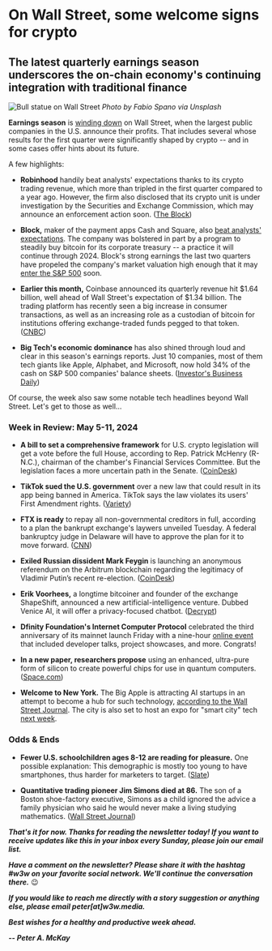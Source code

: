 # On Wall Street, some welcome signs for crypto
## The latest quarterly earnings season underscores the on-chain economy's continuing integration with traditional finance

![Bull statue on Wall Street](https://blog.pmckay.com/img/bull-2500.jpg)
*Photo by Fabio Spano via Unsplash*

**Earnings season** is [winding down](https://www.wsj.com/finance/stocks/wall-street-turns-up-the-heat-on-companies-to-perform-12010d2b?st=n7xqb1ajqubi7q0&reflink=desktopwebshare_permalink) on Wall Street, when the largest public companies in the U.S. announce their profits. That includes several whose results for the first quarter were significantly shaped by crypto -- and in some cases offer hints about its future.

A few highlights:

- **Robinhood** handily beat analysts' expectations thanks to its crypto trading revenue, which more than tripled in the first quarter compared to a year ago. However, the firm also disclosed that its crypto unit is under investigation by the Securities and Exchange Commission, which may announce an enforcement action soon. ([The Block](https://www.theblock.co/post/293343/robinhood-posts-q1-earnings-beat-sees-224-increase-in-crypto-trading-volume))

- **Block,** maker of the payment apps Cash and Square, also [beat analysts' expectations](https://finance.yahoo.com/news/block-stock-soars-q1-earnings-223531876.html). The company was bolstered in part by a program to steadily buy bitcoin for its corporate treasury -- a practice it will continue through 2024. Block's strong earnings the last two quarters have propeled the company's market valuation high enough that it may [enter the S&P 500](https://coingape.com/news/stocks/jack-dorseys-block-inc-to-enter-sp-500-barclays/) soon.

- **Earlier this month,** Coinbase announced its quarterly revenue hit $1.64 billion, well ahead of Wall Street's expectation of $1.34 billion. The trading platform has recently seen a big increase in consumer transactions, as well as an increasing role as a custodian of bitcoin for institutions offering exchange-traded funds pegged to that token. ([CNBC](https://www.cnbc.com/2024/05/02/coinbase-coin-earnings-q1-2024.html))

- **Big Tech's economic dominance** has also shined through loud and clear in this season's earnings reports. Just 10 companies, most of them tech giants like Apple, Alphabet, and Microsoft, now hold 34% of the cash on S&P 500 companies' balance sheets. ([Investor's Business Daily](https://www.investors.com/etfs-and-funds/sectors/sp500-stocks-squat-on-the-sp-500s-cash-pile/))

Of course, the week also saw some notable tech headlines beyond Wall Street. Let's get to those as well...

### Week in Review: May 5-11, 2024

- **A bill to set a comprehensive framework** for U.S. crypto legislation will get a vote before the full House, according to Rep. Patrick McHenry (R-N.C.), chairman of the chamber's Financial Services Committee. But the legislation faces a more uncertain path in the Senate. ([CoinDesk](https://www.coindesk.com/policy/2024/05/10/us-houses-mchenry-says-bill-on-crypto-market-structure-will-get-floor-vote/))

- **TikTok sued the U.S. government** over a new law that could result in its app being banned in America. TikTok says the law violates its users' First Amendment rights. ([Variety](https://www.msn.com/en-us/news/politics/tiktok-sues-us-government-over-law-that-would-ban-app-alleges-its-obviously-unconstitutional/ar-BB1lYKR0))

- **FTX is ready** to repay all non-governmental creditors in full, according to a plan the bankrupt exchange's laywers unveiled Tuesday. A federal bankruptcy judge in Delaware will have to approve the plan for it to move forward. ([CNN](https://www.cnn.com/2024/05/08/business/ftx-bankruptcy-plan-repay-creditors/index.html))

- **Exiled Russian dissident Mark Feygin** is launching an anonymous referendum on the Arbitrum blockchain regarding the legitimacy of Vladimir Putin’s recent re-election. ([CoinDesk](https://www.coindesk.com/policy/2024/05/10/exiled-russian-opposition-leader-launches-blockchain-based-referendum-on-vladimir-putins-election-win/))

- **Erik Voorhees,** a longtime bitcoiner and founder of the exchange ShapeShift, announced a new artificial-intelligence venture. Dubbed Venice AI, it will offer a privacy-focused chatbot. ([Decrypt](https://decrypt.co/230281/venice-ai-shapeshift-founder-erik-voorhees-morpheus-open-source))

- **Dfinity Foundation's Internet Computer Protocol** celebrated the third anniversary of its mainnet launch Friday with a nine-hour [online event](https://www.youtube.com/watch?v=qCDQKwOp938) that included developer talks, project showcases, and more. Congrats!

- **In a new paper, researchers propose** using an enhanced, ultra-pure form of silicon to create powerful chips for use in quantum computers. ([Space.com](https://www.space.com/purest-silicon-could-lead-to-first-million-qubit-quantum-computing-chips))

- **Welcome to New York.** The Big Apple is attracting AI startups in an attempt to become a hub for such technology, [according to the Wall Street Journal](https://www.wsj.com/articles/ai-startups-are-making-their-home-in-new-york-can-they-turn-it-into-an-aipowerhouse-bd5dab78?st=2enxbv0ud8x2c76&reflink=desktopwebshare_permalink). The city is also set to host an expo for "smart city" tech [next week](https://www.smartcityexpousa.com/).

### Odds & Ends

- **Fewer U.S. schoolchildren ages 8-12 are reading for pleasure.** One possible explanation: This demographic is mostly too young to have smartphones, thus harder for marketers to target. ([Slate](https://slate.com/culture/2024/05/kids-reading-fun-books-decline-by-nine-crisis.html))

- **Quantitative trading pioneer Jim Simons died at 86.** The son of a Boston shoe-factory executive, Simons as a child ignored the advice a family physician who said he would never make a living studying mathematics. ([Wall Street Journal](https://www.wsj.com/arts-culture/books/jim-simons-a-pioneer-of-quantitative-trading-dies-6621d66e?st=7tefq7np8v3syjk&reflink=desktopwebshare_permalink))

_**That's it for now. Thanks for reading the newsletter today! If you want to receive updates like this in your inbox every Sunday, please join our email list.**_

_**Have a comment on the newsletter? Please share it with the hashtag #w3w on your favorite social network. We'll continue the conversation there.**_ 😉

_**If you would like to reach me directly with a story suggestion or anything else, please email peter[at]w3w.media.**_

_**Best wishes for a healthy and productive week ahead.**_  

_**-- Peter A. McKay**_  
